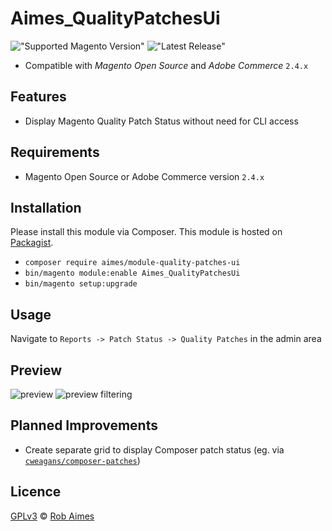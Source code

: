 # Aimes_QualityPatchesUi

!["Supported Magento Version"][magento-badge] !["Latest Release"][release-badge]

* Compatible with _Magento Open Source_ and _Adobe Commerce_ `2.4.x`

## Features
- Display Magento Quality Patch Status without need for CLI access

## Requirements

* Magento Open Source or Adobe Commerce version `2.4.x`

## Installation

Please install this module via Composer. This module is hosted on [Packagist][packagist].

* `composer require aimes/module-quality-patches-ui`
* `bin/magento module:enable Aimes_QualityPatchesUi`
* `bin/magento setup:upgrade`

## Usage
Navigate to `Reports -> Patch Status -> Quality Patches` in the admin area

## Preview
![preview](https://user-images.githubusercontent.com/4225347/222785352-a849b27d-2de0-4e4e-9db4-aac77cbd14de.png)
![preview filtering](https://user-images.githubusercontent.com/4225347/222785473-d04b9e5f-d965-4e3f-b4ff-e86756750fbe.png)



## Planned Improvements
- Create separate grid to display Composer patch status (eg. via [`cweagans/composer-patches`][composer-patches])

## Licence
[GPLv3][gpl] © [Rob Aimes][author]

[magento-badge]:https://img.shields.io/badge/magento-2.3.x%20%7C%202.4.x-orange.svg?logo=magento&style=for-the-badge
[release-badge]:https://img.shields.io/github/v/release/robaimes/module-quality-patches-ui
[packagist]:https://packagist.org/packages/aimes/module-quality-patches-ui
[gpl]:https://www.gnu.org/licenses/gpl-3.0.en.html
[author]:https://aimes.dev/
[composer-patches]:https://github.com/cweagans/composer-patches
